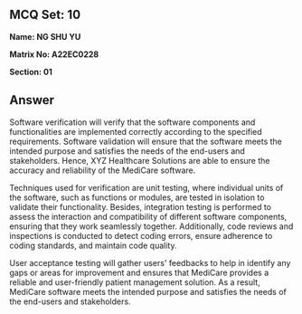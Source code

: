 ## MCQ Set: 10

**Name: NG SHU YU**

**Matrix No: A22EC0228**

**Section: 01**

## Answer
Software verification will verify that the software components and functionalities are implemented correctly according to the specified requirements.
Software validation will ensure that the software meets the intended purpose and satisfies the needs of the end-users and stakeholders.
Hence, XYZ Healthcare Solutions are able to ensure the accuracy and reliability of the MediCare software.

Techniques used for verification are unit testing, where individual units of the software, such as functions or modules, are tested in isolation to validate their functionality. Besides, integration testing is performed to assess the interaction and compatibility of different software components, ensuring that they work seamlessly together. Additionally, code reviews and inspections is conducted to detect coding errors, ensure adherence to coding standards, and maintain code quality.

User acceptance testing will gather users' feedbacks to help in identify any gaps or areas for improvement and ensures that MediCare provides a reliable and user-friendly patient management solution. As a result, MediCare software meets the intended purpose and satisfies the needs of the end-users and stakeholders. 